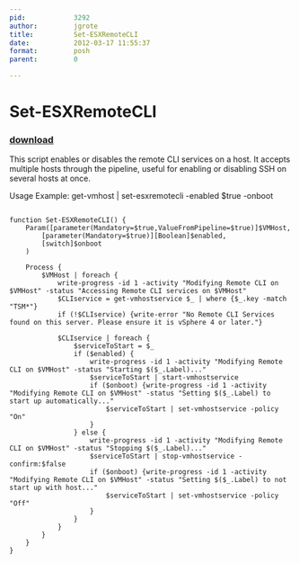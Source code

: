 ```yaml
---
pid:            3292
author:         jgrote
title:          Set-ESXRemoteCLI
date:           2012-03-17 11:55:37
format:         posh
parent:         0

---
```


# Set-ESXRemoteCLI

### [download](//scripts/3292.ps1)

This script enables or disables the remote CLI services on a host. It accepts multiple hosts through the pipeline, useful for enabling or disabling SSH on several hosts at once.

Usage Example: get-vmhost | set-esxremotecli -enabled $true -onboot

```posh

function Set-ESXRemoteCLI() {
    Param([parameter(Mandatory=$true,ValueFromPipeline=$true)]$VMHost,
        [parameter(Mandatory=$true)][Boolean]$enabled,
        [switch]$onboot
    )
    
    Process {
        $VMHost | foreach {
            write-progress -id 1 -activity "Modifying Remote CLI on $VMHost" -status "Accessing Remote CLI services on $VMHost"
            $CLIservice = get-vmhostservice $_ | where {$_.key -match "TSM*"}
            if (!$CLIservice) {write-error "No Remote CLI Services found on this server. Please ensure it is vSphere 4 or later."}
            
            $CLIservice | foreach {
                $serviceToStart = $_
                if ($enabled) {
                    write-progress -id 1 -activity "Modifying Remote CLI on $VMHost" -status "Starting $($_.Label)..."
                    $serviceToStart | start-vmhostservice
                    if ($onboot) {write-progress -id 1 -activity "Modifying Remote CLI on $VMHost" -status "Setting $($_.Label) to start up automatically..."
                        $serviceToStart | set-vmhostservice -policy "On"
                    }
                } else {
                    write-progress -id 1 -activity "Modifying Remote CLI on $VMHost" -status "Stopping $($_.Label)..."
                    $serviceToStart | stop-vmhostservice -confirm:$false
                    if ($onboot) {write-progress -id 1 -activity "Modifying Remote CLI on $VMHost" -status "Setting $($_.Label) to not start up with host..."
                        $serviceToStart | set-vmhostservice -policy "Off"
                    }
                }
            }
        }
    }
}
```
